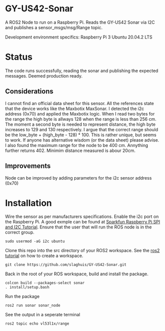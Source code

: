 # GY-US42-Sonar
A ROS2 Node to run on a Raspberry Pi.  Reads the GY-US42 Sonar via I2C and publishes a sensor_msgs/msg/Range topic.  

Development environment specifics:
Raspberry Pi 3
Ubuntu 20.04.2 LTS

# Status
The code runs successfully, reading the sonar and publishing the expected messages.  Deemed production ready.

## Considerations
I cannot find an official data sheet for this sensor.  All the references state that the device works like the Maxbotix MaxSonar.  I detected the i2c address (0x70) and applied the Maxbotix logic.  When I read two bytes for the range the high byte is allways 128 when the range is less than 256 cm.  The moment a second byte is needed to represent distance, the high byte increases to 129 and 130 respectively.  I argue that the correct range should be the low_byte + (high_byte - 128) * 100.  This is rather unique, but seems to work.  If anyone has alternative wisdom (or the data sheet) please advise.  I also found the maximum range for the node to be 400 cm.  Annything further returns 402.  Minimim distance measured is abour 20cm. 

## Improvements
Node can be improved by adding parameters for the i2c sensor address (0x70)

# Installation
Wire the sensor as per manufacturers specifications.  Enable the i2c port on the Raspberry Pi.  A good exmple can be found at [Sparkfun Raspberry Pi SPI and I2C Tutorial](https://learn.sparkfun.com/tutorials/saprberry-pi-spi-and-i2c-tutorial/all).  Ensure that the user that will run the ROS node is in the correct group.
```
sudo usermod -aG i2c ubuntu
```

Clone this repo into the src directory of your ROS2 workspace. See the [ros2 tutorial](https://docs.ros.org/en/foxy/Tutorials/Workspace/Creating-A-Workspace.html) on how to create a workspace.
```
git clone https://github.com/slaghuis/GY-US42-Sonar.git
```
Back in the root of your ROS workspace, build and install the package.  
```
colcon build --packages-select sonar
. install/setup.bash
```
Run the package
```
ros2 run sonar sonar_node
```
See the output in a seperate terminal
```
ros2 topic echo vl53l1x/range
```

